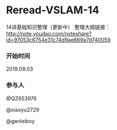 # Reread-VSLAM-14
14讲基础知识整理（更新中）
整理大纲链接：http://note.youdao.com/noteshare?id=97053c6754e31c74d9ae869a7d740059

### 开始时间

2019.09.03

### 参与人

@QZ653976

@xiaoyu2729

@ganleiboy
